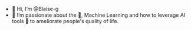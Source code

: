 - 👋 Hi, I’m @Blaise-g
- 👀 I’m passionate about the 🧠, Machine Learning and how to leverage AI tools 🤖 to ameliorate people's quality of life.

<!---
Blaise-g/Blaise-g is a ✨ special ✨ repository because its `README.md` (this file) appears on your GitHub profile.
You can click the Preview link to take a look at your changes.
--->
